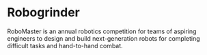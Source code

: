 # Robogrinder
RoboMaster is an annual robotics competition for teams of aspiring engineers to design and build next-generation robots for completing difficult tasks and hand-to-hand combat.
